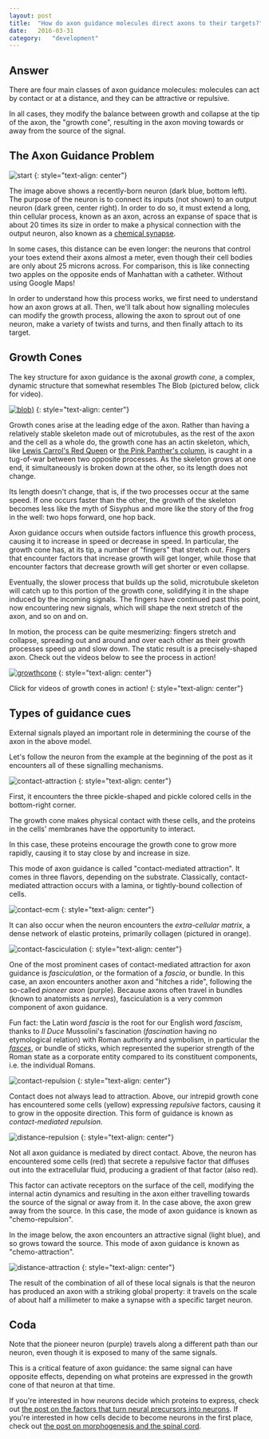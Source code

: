 ```yaml
---
layout: post
title:	"How do axon guidance molecules direct axons to their targets?"
date:	2016-03-31
category:	"development"
---
```

## Answer

There are four main classes of axon guidance molecules:
molecules can act by contact or at a distance,
and they can be attractive or repulsive.

In all cases, they modify the balance between
growth and collapse at the tip of the axon,
the "growth cone",
resulting in the axon moving towards or away
from the source of the signal.

## The Axon Guidance Problem

![start]
{: style="text-align: center"}


The image above shows a recently-born neuron
(dark blue, bottom left).
The purpose of the neuron is to connect its inputs
(not shown)
to an output neuron
(dark green, center right).
In order to do so,
it must extend a long, thin cellular process,
known as an axon,
across an expanse of space
that is about 20 times its size
in order to make a physical connection with
the output neuron,
also known as a
[chemical synapse](../26).

In some cases, this distance can be even longer:
the neurons that control your toes
extend their axons almost a meter,
even though their cell bodies are only
about 25 microns across.
For comparison, this is like connecting
two apples on the opposite ends of Manhattan
with a catheter.
Without using Google Maps!

In order to understand how this process works,
we first need to understand how an axon grows at all.
Then, we'll talk about how signalling molecules can
modify the growth process, allowing the axon to sprout
out of one neuron, make a variety of twists and turns,
and then finally attach to its target.

## Growth Cones

The key structure for axon guidance is the axonal
*growth cone*,
a complex, dynamic structure that somewhat resembles The Blob
(pictured below, click for video).

[![blob](http://img.youtube.com/vi/TdUsyXQ8Wrs/0.jpg))](https://www.youtube.com/watch?v=TdUsyXQ8Wrs "It eats you alive!")
{: style="text-align: center"}

Growth cones arise at the leading edge of the axon.
Rather than having a relatively stable skeleton
made out of microtubules,
as the rest of the axon and the cell as a whole do,
the growth cone has an actin skeleton,
which, like
[Lewis Carrol's Red Queen](https://en.wikipedia.org/wiki/Red_Queen%27s_race)
or
[the Pink Panther's column](https://media.giphy.com/media/9FtD8pr41pYkM/giphy.gif),
is caught in a tug-of-war between two opposite processes.
As the skeleton grows at one end,
it simultaneously is broken down at the other,
so its length does not change.

Its length doesn't change, that is,
if the two processes occur at the same speed.
If one occurs faster than the other,
the growth of the skeleton becomes less like
the myth of Sisyphus
and more like
the story of the frog in the well:
two hops forward, one hop back.

Axon guidance occurs when outside factors
influence this growth process,
causing it to increase in speed or decrease in speed.
In particular, the growth cone has, at its tip,
a number of "fingers" that stretch out.
Fingers that encounter factors that increase growth will
get longer, while those that encounter factors that
decrease growth will get shorter or even collapse.

Eventually, the slower process that builds up the
solid, microtubule skeleton will catch up to this portion
of the growth cone, solidifying it in the shape
induced by the incoming signals.
The fingers have continued past this point,
now encountering new signals,
which will shape the next stretch of the axon,
and so on and on.

In motion, the process can be quite mesmerizing:
fingers stretch and collapse,
spreading out and around and over each other
as their growth processes speed up and slow down.
The static result is a precisely-shaped axon.
Check out the videos below to see the process in action!

[![growthcone](http://img.youtube.com/vi/3R9SOtcSEuA/0.jpg)](https://youtu.be/3R9SOtcSEuA "growth cones in action")
{: style="text-align: center"}

Click for videos of growth cones in action!
{: style="text-align: center"}

## Types of guidance cues

External signals played an important role
in determining the course of the axon
in the above model.

Let's follow the neuron from the example at the beginning
of the post as it encounters all of these signalling mechanisms.

![contact-attraction]
{: style="text-align: center"}

First, it encounters the three pickle-shaped and pickle colored cells
in the bottom-right corner.

The growth cone makes physical contact with these cells,
and the proteins in the cells' membranes
have the opportunity to interact.

In this case, these proteins encourage the growth cone
to grow more rapidly,
causing it to stay close by and increase in size.

This mode of axon guidance is called
"contact-mediated attraction".
It comes in three flavors, depending on
the substrate.
Classically, contact-mediated attraction
occurs with a lamina, or tightly-bound collection of cells.

![contact-ecm]
{: style="text-align: center"}

It can also occur when the neuron encounters the
*extra-cellular matrix*,
a dense network of elastic proteins,
primarily collagen (pictured in orange).

![contact-fasciculation]
{: style="text-align: center"}

One of the most prominent cases of contact-mediated attraction
for axon guidance is
*fasciculation*,
or the formation of a *fascia*, or bundle.
In this case, an axon encounters another axon
and "hitches a ride",
following the so-called *pioneer axon* (purple).
Because axons often travel in bundles
(known to anatomists as *nerves*),
fasciculation is a very common component of axon guidance.

Fun fact: the Latin word *fascia* is the root for
our English word *fascism*,
thanks to *Il Duce* Mussolini's fascination
(_fascination_ having no etymological relation)
with Roman authority and symbolism,
in particular the
[*fasces*](https://en.wikipedia.org/wiki/Fasces),
or bundle of sticks,
which represented the superior strength of the Roman state
as a corporate entity compared to its constituent components,
i.e. the individual Romans.

![contact-repulsion]
{: style="text-align: center"}

Contact does not always lead to attraction.
Above, our intrepid growth cone has encountered
some cells (yellow) expressing *repulsive* factors,
causing it to grow in the opposite direction.
This form of guidance is known as
*contact-mediated repulsion*.

![distance-repulsion]
{: style="text-align: center"}

Not all axon guidance is mediated by direct contact.
Above, the neuron has encountered some cells (red) that secrete
a repulsive factor that diffuses out into the extracellular fluid,
producing a gradient of that factor (also red).

This factor can activate receptors on the surface of the cell,
modifying the internal actin dynamics and resulting in
the axon either travelling towards the source of the signal or away from it.
In the case above, the axon grew away from the source.
In this case, the mode of axon guidance is known as
"chemo-repulsion".

In the image below, the axon encounters an attractive signal (light blue),
and so grows toward the source.
This mode of axon guidance is known as
"chemo-attraction".

![distance-attraction]
{: style="text-align: center"}

The result of the combination of all of these local signals
is that the neuron has produced an axon with
a striking global property:
it travels on the scale of about half a millimeter
to make a synapse with a specific target neuron.

## Coda

Note that the pioneer neuron (purple)
travels along a different path than our neuron,
even though it is exposed to many of the same signals.

This is a critical feature of axon guidance:
the same signal can have opposite effects,
depending on what proteins are expressed in the growth cone
of that neuron at that time.

If you're interested in how neurons decide which
proteins to express, check out
[the post on the factors that turn neural precursors into neurons](../33).
If you're interested in how cells decide to become neurons in the first place,
check out
[the post on morphogenesis and the spinal cord](../32).

[start]: {{site.imgurl}}/start.png
[contact-attraction]: {{site.imgurl}}/contact-attraction.png
[contact-ecm]: {{site.imgurl}}/contact-ecm.png
[contact-fasciculation]: {{site.imgurl}}/contact-fasciculation.png
[contact-repulsion]: {{site.imgurl}}/contact-repulsion.png
[distance-repulsion]: {{site.imgurl}}/distance-repulsion.png
[distance-attraction]: {{site.imgurl}}/distance-attraction.png
